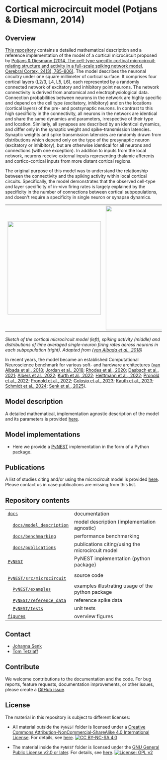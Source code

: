 # Cortical microcircuit model (Potjans & Diesmann, 2014)

## Overview

[This repository](https://github.com/INM-6/microcircuit-PD14-model) contains a detailed mathematical description and a reference implementation of the model of a cortical microcircuit proposed by [Potjans & Diesmann (2014, The cell-type specific cortical microcircuit: relating structure and activity in a full-scale spiking network model. Cerebral Cortex, 24(3), 785-806)](https://doi.org/10.1093/cercor/bhs358).
The model describes the neuronal circuitry under one square millimeter of cortical surface.
It comprises four cortical layers (L2/3, L4, L5, L6), each represented by a randomly connected network of excitatory and inhibitory point neurons.
The network connectivity is derived from anatomical and electrophysiological data.
Connection probabilities between neurons in the network are highly specific and depend on the cell type (excitatory, inhibitory) and on the locations (cortical layers) of the pre- and postsynaptic neurons.
In contrast to this high specificity in the connectivity, all neurons in the network are identical and share the same dynamics and parameters, irrespective of their type and location.
Similarly, all synapses are described by an identical dynamics, and differ only in the synaptic weight and spike-transmission latencies.
Synaptic weights and spike transmission latencies are randomly drawn from distributions which depend only on the type of the presynaptic neuron (excitatory or inhibitory), but are otherwise identical for all neurons and connections (with one exception).
In addition to inputs from the local network, neurons receive external inputs representing thalamic afferents and cortico-cortical inputs from more distant cortical regions.

The original purpose of this model was to understand the relationship between the connectivity and the spiking activity within local cortical circuits.
Specifically, the model demonstrates that the observed cell-type and layer specificity of in-vivo firing rates is largely explained by the specificity in the number of connections between cortical subpopulations, and doesn't require a specificity in single neuron or synapse dynamics.

|  |  |  |
|--|--|--|
| <img src="https://microcircuit-pd14-model.readthedocs.io/en/latest/_images/potjans_2014_microcircuit.png" width="300"/> | <img src="https://microcircuit-pd14-model.readthedocs.io/en/latest/_images/potjans_2014_raster_plot.png" width="400"/> | <img src="https://microcircuit-pd14-model.readthedocs.io/en/latest/_images/potjans_2014_box_plot.png" width="400"/> |

*Sketch of the cortical microcircuit model (left), spiking activity (middle) and distributions of time averaged single-neuron firing rates across neurons in each subpopulation (right). Adapted from ([van Albada et al., 2018](https://doi.org/10.3389/fnins.2018.00291))*

In recent years, the model became an established Computational Neuroscience benchmark for various soft- and hardware architectures ([van Albada et al., 2018](https://doi.org/10.3389/fnins.2018.00291); [Jordan et al., 2018](https://doi.org/10.3389/fninf.2018.00002); [Rhodes et al., 2020](https://doi.org/10.1098/rsta.2019.0160); [Dasbach et al., 2021](https://doi.org/10.3389/fnins.2021.757790); [Albers et al., 2022](https://doi.org/10.3389/fninf.2022.837549); [Kurth et al., 2022](https://doi.org/10.1088/2634-4386/ac55fc); [Heittmann et al., 2022](https://doi.org/10.3389/fnins.2021.728460); [Pronold et al., 2022](https://doi.org/10.3389/fninf.2021.785068); [Pronold et al., 2022](https://doi.org/10.1016/j.parco.2022.102952); [Golosio et al., 2023](https://doi.org/10.3390/app13179598); [Kauth et al., 2023](https://doi.org/10.3389/fncom.2023.1144143); [Schmidt et al., 2024](https://doi.org/10.48550/arXiv.2412.02619); [Senk et al., 2025](https://doi.org/10.48550/arXiv.2505.21185)).

## Model description
A detailed mathematical, implementation agnostic description of the model and its parameters is provided [here](https://microcircuit-PD14-model.readthedocs.io/en/latest/model_description.html).

## Model implementations

* Here we provide a [PyNEST](https://microcircuit-PD14-model.readthedocs.io/en/latest/pynest_implementation.html) implementation
  in the form of a Python package.

## Publications
A list of studies citing and/or using the microcircuit model is provided [here](https://microcircuit-PD14-model.readthedocs.io/en/latest/publications/publications.html).
Please contact us in case publications are missing from this list.

## Repository contents

|  |  |
|--|--|
| [`docs`](https://github.com/INM-6/microcircuit-PD14-model/blob/main/docs) | documentation|
| &emsp;[`docs/model_description`](https://github.com/INM-6/microcircuit-PD14-model/blob/main/docs/model_description) | model description (implementation agnostic) |
| &emsp;[`docs/benchmarking`](https://github.com/INM-6/microcircuit-PD14-model/blob/main/docs/benchmarking) | performance benchmarking |
| &emsp;[`docs/publications`](https://github.com/INM-6/microcircuit-PD14-model/blob/main/docs/publications) | publications citing/using the microcircuit model|
| [`PyNEST`](https://github.com/INM-6/microcircuit-PD14-model/blob/main/PyNEST) | PyNEST implementation (python package)|
| &emsp;[`PyNEST/src/microcircuit`](https://github.com/INM-6/microcircuit-PD14-model/blob/main/PyNEST/src/microcircuit) | source code |
| &emsp;[`PyNEST/examples`](https://github.com/INM-6/microcircuit-PD14-model/blob/main/PyNEST/examples) | examples illustrating usage of the python package |
| &emsp;[`PyNEST/reference_data`](https://github.com/INM-6/microcircuit-PD14-model/blob/main/PyNEST/reference_data) | reference spike data |
| &emsp;[`PyNEST/tests`](https://github.com/INM-6/microcircuit-PD14-model/blob/main/PyNEST/tests) | unit tests |
| [`figures`](https://github.com/INM-6/microcircuit-PD14-model/blob/main/figures) | overview figures |

## Contact
- [Johanna Senk](mailto:j.senk@fz-juelich.de)
- [Tom Tetzlaff](mailto:t.tetzlaff@fz-juelich.de)

## Contribute
We welcome contributions to the documentation and the code. For bug reports, feature requests, documentation improvements, or other issues, please create a [GitHub issue](https://github.com/INM-6/microcircuit-PD14-model/issues/new/choose).

## License

The material in this repository is subject to different licenses:

- All material outside the `PyNEST` folder is licensed under a [Creative Commons Attribution-NonCommercial-ShareAlike 4.0 International License][cc-by-nc-sa]. For details, see [here](LICENSES/CC-BY-NC-SA-4.0.txt).
  [![CC BY-NC-SA 4.0][cc-by-nc-sa-shield]][cc-by-nc-sa]

- The material inside the `PyNEST` folder is licensed under the [GNU General Public License v2.0 or later](https://www.gnu.org/licenses/old-licenses/gpl-2.0.en.html). For details, see [here](LICENSES/GPL-2.0-or-later.txt).
  [![License: GPL v2](https://img.shields.io/badge/License-GPL%20v2-blue.svg)](https://www.gnu.org/licenses/old-licenses/gpl-2.0.en.html)

[cc-by-nc-sa]: http://creativecommons.org/licenses/by-nc-sa/4.0/
[cc-by-nc-sa-image]: https://licensebuttons.net/l/by-nc-sa/4.0/88x31.png
[cc-by-nc-sa-shield]: https://img.shields.io/badge/License-CC%20BY--NC--SA%204.0-lightgrey.svg

